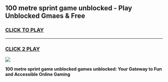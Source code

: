 
## 100 metre sprint game unblocked - Play Unblocked Gmaes & Free
<h3>
<a href="https://premium.freeplayer.one?title=100_metre_sprint_game_unblocked&ref=19F">CLICK TO PLAY</a></h3>
<hr>

<h3>
<a href="https://premium.freeplayer.one?title=100_metre_sprint_game_unblocked&ref=19F">CLICK 2 PLAY</a>
  
</h3>

<a href="https://premium.freeplayer.one?title=100_metre_sprint_game_unblocked&ref=19F/"><img src="https://clearcache.store/games.png"></a>


**100 metre sprint game unblocked games unblocked: Your Gateway to Fun and Accessible Online Gaming**
